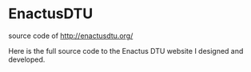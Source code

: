 EnactusDTU
==========

source code of http://enactusdtu.org/

Here is the full source code to the Enactus DTU website I designed and developed.
